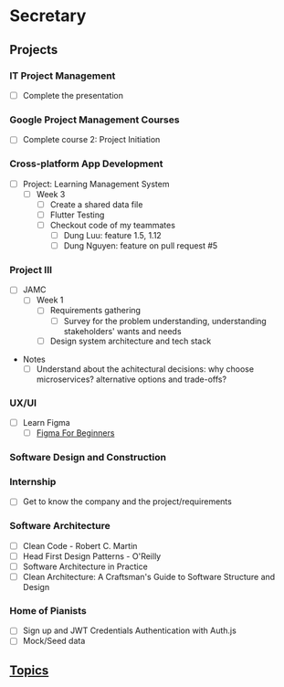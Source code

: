 # Secretary

## Projects

### IT Project Management

- [ ] Complete the presentation

### Google Project Management Courses

- [ ] Complete course 2: Project Initiation

### Cross-platform App Development

- [ ] Project: Learning Management System
  - [ ] Week 3
    - [ ] Create a shared data file
    - [ ] Flutter Testing
    - [ ] Checkout code of my teammates
      - [ ] Dung Luu: feature 1.5, 1.12
      - [ ] Dung Nguyen: feature on pull request #5

### Project III

- [ ] JAMC
  - [ ] Week 1
    - [ ] Requirements gathering
      - [ ] Survey for the problem understanding, understanding stakeholders' wants and needs
    - [ ] Design system architecture and tech stack
- Notes
  - [ ] Understand about the achitectural decisions: why choose microservices? alternative options and trade-offs?

### UX/UI

- [ ] Learn Figma
  - [ ] [Figma For Beginners](https://help.figma.com/hc/en-us/sections/4405269443991-Figma-for-beginners-4-parts)

### Software Design and Construction

### Internship

- [ ] Get to know the company and the project/requirements

### Software Architecture

- [ ] Clean Code - Robert C. Martin
- [ ] Head First Design Patterns - O'Reilly
- [ ] Software Architecture in Practice
- [ ] Clean Architecture: A Craftsman's Guide to Software Structure and Design

### Home of Pianists

- [ ] Sign up and JWT Credentials Authentication with Auth.js
- [ ] Mock/Seed data

## [Topics](topics.md)
